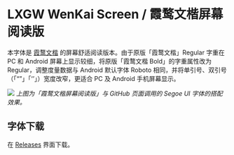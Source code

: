 # LXGW WenKai Screen / 霞鹜文楷屏幕阅读版
本字体是 [霞鹜文楷](https://github.com/lxgw/LxgwWenKai) 的屏幕舒适阅读版本。由于原版「霞鹜文楷」Regular 字重在 PC 和 Android 屏幕上显示较细，将原版「霞鹜文楷 Bold」的字重属性改为 Regular，调整度量数据与 Android 默认字体 Roboto 相同，并将单引号、双引号（「“”」「‘’」）宽度改窄，更适合 PC 及 Android 手机屏幕显示。



![](https://s3.bmp.ovh/imgs/2021/10/abfed7aee8466be0.png)
*上图为「霞鹜文楷屏幕阅读版」与 GitHub 页面调用的 Segoe UI 字体的搭配效果。*

## 字体下载
在 [Releases](https://github.com/lxgw/LxgwWenKai-Screen/releases) 界面下载。 
